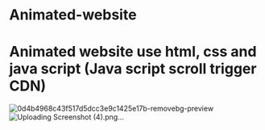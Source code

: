 # Animated-website
# Animated website use html, css and java script (Java script scroll trigger CDN)

![0d4b4968c43f517d5dcc3e9c1425e17b-removebg-preview](https://github.com/user-attachments/assets/87bacf44-42c8-4ca6-88dc-eebb0f40c2d7)
![Uploading Screenshot (4).png…]()
